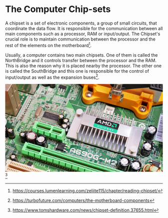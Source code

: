# The Computer Chip-sets

A chipset is a set of electronic components, a group of small circuits, that coordinate the data flow. It is responsible for the communication between all main components such as a processor, RAM or input/output. The Chipset's crucial role is to maintain communication between the processor and the rest of the elements on the motherboard[^1]. 

Usually, a computer contains two main chipsets. One of them is called the NorthBridge and it controls transfer between the processor and the RAM. This is also the reason why it is placed nearby the processor. The other one is called the SouthBridge and this one is responsible for the control of input/output as well as the expansion buses[^2].

![](images/chipset.jpeg)[^3]

[^1]:https://courses.lumenlearning.com/zeliite115/chapter/reading-chipset/
[^2]:https://turbofuture.com/computers/the-motherboard-components 
[^3]:https://www.tomshardware.com/news/chipset-definition,37655.html
